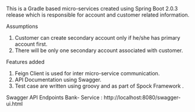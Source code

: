 This is a Gradle based micro-services created using Spring Boot 2.0.3 release which is responsible for account and customer related information.

Assumptions
1.	Customer can create secondary account only if he/she has primary account first.
2.	There will be only one secondary account associated with customer.

Features added
1.	Feign Client is used for inter micro-service communication.
2.	API Documentation using Swagger.
3.	Test case are written using groovy and as part of Spock Framework .

Swagger API Endpoints
 Bank- Service : http://localhost:8080/swagger-ui.html
